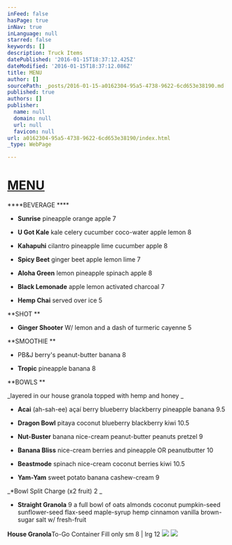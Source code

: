 ```yaml
---
inFeed: false
hasPage: true
inNav: true
inLanguage: null
starred: false
keywords: []
description: Truck Items
datePublished: '2016-01-15T18:37:12.425Z'
dateModified: '2016-01-15T18:37:12.086Z'
title: MENU
author: []
sourcePath: _posts/2016-01-15-a0162304-95a5-4738-9622-6cd653e38190.md
published: true
authors: []
publisher:
  name: null
  domain: null
  url: null
  favicon: null
url: a0162304-95a5-4738-9622-6cd653e38190/index.html
_type: WebPage

---
```

# [MENU][0]

****BEVERAGE ****

* **Sunrise** pineapple orange apple 7 

* **U Got Kale** kale celery cucumber coco-water apple lemon 8 

* **Kahapuhi** cilantro pineapple lime cucumber apple 8 

* **Spicy Beet** ginger beet apple lemon lime 7 

* **Aloha Green** lemon pineapple spinach apple 8 

* **Black Lemonade** apple lemon activated charcoal 7 

* **Hemp Chai** served over ice 5 

**SHOT **

* **Ginger Shooter** W/ lemon and a dash of turmeric cayenne 5 

**SMOOTHIE **

* PB&J berry's peanut-butter banana 8 

* **Tropic** pineapple banana 8 

**BOWLS **

_layered in our house granola topped with hemp and honey _

* **Acai** (ah-sah-ee) açaí berry blueberry blackberry pineapple banana 9.5 

* **Dragon Bowl** pitaya coconut blueberry blackberry kiwi 10.5 

* **Nut-Buster** banana nice-cream peanut-butter peanuts pretzel 9

* **Banana Bliss** nice-cream berries and pineapple OR peanutbutter 10

* **Beastmode** spinach nice-cream coconut berries kiwi 10.5 

* **Yam-Yam** sweet potato banana cashew-cream 9 

_\*Bowl Split Charge (x2 fruit) 2 _

* **Straight Granola** 9
a full bowl of oats almonds coconut pumpkin-seed sunflower-seed flax-seed 
maple-syrup hemp cinnamon vanilla brown-sugar salt w/ fresh-fruit 

**House Granola**To-Go Container Fill only  sm 8 | lrg 12
![](https://the-grid-user-content.s3-us-west-2.amazonaws.com/20d18030-faf0-44b0-8ae0-f610ed22edf9.jpg)
![](https://the-grid-user-content.s3-us-west-2.amazonaws.com/584dbc2d-6a70-47b9-889c-75ed934cfa2d.jpg)

[0]: Menu